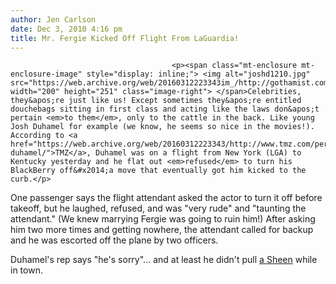 ```yaml
---
author: Jen Carlson
date: Dec 3, 2010 4:16 pm
title: Mr. Fergie Kicked Off Flight From LaGuardia!
---
```


	
										<p><span class="mt-enclosure mt-enclosure-image" style="display: inline;"> <img alt="joshd1210.jpg" src="https://web.archive.org/web/20160312223343im_/http://gothamist.com/attachments/arts_jen/joshd1210.jpg" width="200" height="251" class="image-right"> </span>Celebrities, they&apos;re just like us! Except sometimes they&apos;re entitled douchebags sitting in first class and acting like the laws don&apos;t pertain <em>to them</em>, only to the cattle in the back. Like young Josh Duhamel for example (we know, he seems so nice in the movies!). According to <a href="https://web.archive.org/web/20160312223343/http://www.tmz.com/person/josh-duhamel/">TMZ</a>, Duhamel was on a flight from New York (LGA) to Kentucky yesterday and he flat out <em>refused</em> to turn his BlackBerry off&#x2014;a move that eventually got him kicked to the curb.</p>

<p>One passenger says the flight attendant asked the actor to turn it off before takeoff, but he laughed, refused, and was &quot;very rude&quot; and &quot;taunting the attendant.&quot; (We knew marrying Fergie was going to ruin him!) After asking him two more times and getting nowhere, the attendant called for backup and he was escorted off the plane by two officers.</p>

<p>Duhamel&apos;s rep says &quot;he&apos;s sorry&quot;... and at least he didn&apos;t pull <a href="https://web.archive.org/web/20160312223343/http://gothamist.com/2010/10/27/sheen_was_found_naked_frothing_in_e.php">a Sheen</a> while in town.</p>					
										
									
				